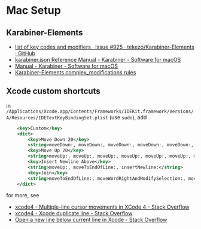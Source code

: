 # Mac Setup

## Karabiner-Elements
- [list of key codes and modifiers · Issue \#925 · tekezo/Karabiner\-Elements ·
  GitHub](https://github.com/tekezo/Karabiner-Elements/issues/925)
- [karabiner\.json Reference Manual \- Karabiner \- Software for
  macOS](https://pqrs.org/osx/karabiner/json.html#from-event-definition-modifiers-list)
- [Manual \- Karabiner \- Software for macOS](https://pqrs.org/osx/karabiner/document.html#eventviewer)
- [Karabiner\-Elements complex\_modifications
  rules](https://pqrs.org/osx/karabiner/complex_modifications/#emulation-modes)

## Xcode custom shortcuts
in `/Applications/Xcode.app/Contents/Frameworks/IDEKit.framework/Versions/A/Resources/IDETextKeyBindingSet.plist` (use
`sudo`), add
```xml
    <key>Custom</key>
    <dict>
        <key>Move Down 20</key>
        <string>moveDown:, moveDown:, moveDown:, moveDown:, moveDown:, moveDown:, moveDown:, moveDown:, moveDown:, moveDown:, moveDown:, moveDown:, moveDown:, moveDown:, moveDown:, moveDown:, moveDown:, moveDown:, moveDown:, moveDown:, scrollLineDown:, scrollLineDown:, scrollLineDown:, scrollLineDown:, scrollLineDown:, scrollLineDown:, scrollLineDown:, scrollLineDown:, scrollLineDown:, scrollLineDown:, scrollLineDown:, scrollLineDown:, scrollLineDown:, scrollLineDown:, scrollLineDown:, scrollLineDown:, scrollLineDown:, scrollLineDown:, scrollLineDown:, scrollLineDown:</string>
        <key>Move Up 20</key>
        <string>moveUp:, moveUp:, moveUp:, moveUp:, moveUp:, moveUp:, moveUp:, moveUp:, moveUp:, moveUp:, moveUp:, moveUp:, moveUp:, moveUp:, moveUp:, moveUp:, moveUp:, moveUp:, moveUp:, moveUp:, scrollLineUp:, scrollLineUp:, scrollLineUp:, scrollLineUp:, scrollLineUp:, scrollLineUp:, scrollLineUp:, scrollLineUp:, scrollLineUp:, scrollLineUp:, scrollLineUp:, scrollLineUp:, scrollLineUp:, scrollLineUp:, scrollLineUp:, scrollLineUp:, scrollLineUp:, scrollLineUp:, scrollLineUp:, scrollLineUp:</string>
        <key>Insert Newline Above</key>
        <string>moveUp:, moveToEndOfLine:, insertNewline:</string>
        <key>Join</key>
        <string>moveToEndOfLine:, moveWordRightAndModifySelection:, moveWordLeftAndModifySelection:, delete:</string>
    </dict>

```
for more, see
- [xcode4 \- Multiple\-line cursor movements in XCode 4 \- Stack Overflow](https://stackoverflow.com/questions/9224849/multiple-line-cursor-movements-in-xcode-4)
- [xcode4 \- Xcode duplicate line \- Stack Overflow](https://stackoverflow.com/questions/10266170/xcode-duplicate-line)
- [Open a new line below current line in Xcode \- Stack Overflow](https://stackoverflow.com/questions/3691166/open-a-new-line-below-current-line-in-xcode)
